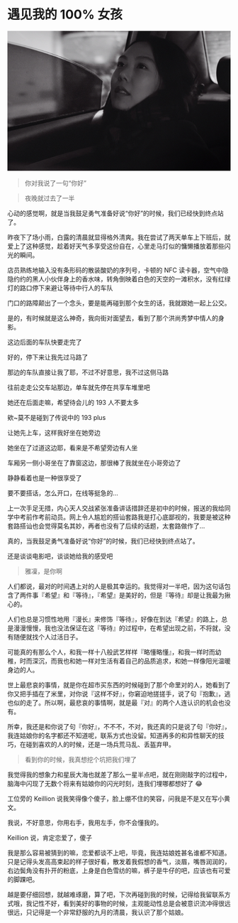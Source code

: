 # 遇见我的 100% 女孩

[![the_day_after](./img/the_day_after.jpg)](https://www.bilibili.com/video/av14458579/)

> 你对我说了一句“你好”

> 夜晚就过去了一半

心动的感觉啊，就是当我鼓足勇气准备好说“你好”的时候，我们已经快到终点站了。

昨夜下了场小雨，白露的清晨就显得格外清爽。我在尝试了两天单车上下班后，就爱上了这种感觉，趁着好天气多享受这份自在，心里走马灯似的慵懒播放着那些闪光的瞬间。

店员熟练地输入没有条形码的散装酸奶的序列号，卡顿的 NFC 读卡器，空气中隐隐约约的黑人小伙伴身上的香水味，转角倒映着白色的天空的一滩积水，没有红绿灯的路口停下来避让等待中行人的车队

门口的路障颠出了一个念头，要是能再碰到那个女生的话，我就跟她一起上公交。

是的，有时候就是这么神奇，我向街对面望去，看到了那个洪尚秀梦中情人的身影。

这边后面的车队快要走完了

好的，停下来让我先过马路了

那边的车队直接让我了耶，不过不好意思，我不过这侧马路

往前走走公交车站那边，单车就先停在共享车堆里吧

她还在后面走嘛，希望待会儿的 193 人不要太多

欸~莫不是碰到了传说中的 193 plus

让她先上车，这样我好坐在她旁边

她坐在了过道这边耶，看来是不希望旁边有人坐

车厢另一侧小哥坐在了靠窗这边，那很棒了我就坐在小哥旁边了

静静看着也是一种很享受了

要不要搭话，怎么开口，在线等挺急的...

上一次手足无措，内心天人交战紧张准备讲话措辞还是初中的时候，报送的我给同学中考前作考前动员。网上令人尴尬的搭讪套路我是打心底鄙视的，我要是被这种套路搭讪也会觉得莫名其妙，再者也没有了后续的话题，太套路做作了...

真的，当我鼓足勇气准备好说“你好”的时候，我们已经快到终点站了。

还是谈谈电影吧，谈谈她给我的感受吧

> 雅凜，是你啊

人们都说，最对的时间遇上对的人是极其幸运的。我觉得对一半吧，因为这句话包含了两件事『希望』和『等待』，『希望』是美好的，但是『等待』却是让我最为揪心的。

人们也总是习惯性地用『漫长』来修饰『等待』，好像在到达『希望』的路上，总是漫漫慢慢，我也没法保证在这『等待』的过程中，在希望出现之前，不将就，没有随便就找个人过活日子。

可能真的有那么个人，和我一样十八般武艺样样『略懂略懂』，和我一样时而幼稚，时而深沉，而我也和她一样对生活有着自己的品质追求，和她一样像阳光温暖身边的人。

世上最悲哀的事情，就是你在超市买东西的时候碰到了那个命里对的人，她看到了你又把手插在了米里，对你说『这样不好』，你窘迫地搓搓手，说了句『抱歉』，逃也似的走了。所以啊，最悲哀的事情啊，就是最『对』的两个人连认识的机会也没有。

所幸，我还是和你说了句『你好』，不不不，不对，我还真的只是说了句『你好』，我连姑娘你的名字都还不知道呢，联系方式也没留。知道再多的和异性聊天的技巧，在碰到喜欢的人的时候，还是一场兵荒马乱、丢盔弃甲。

> 看到你的时候，我真想挖个坑把我们埋了

我觉得我的想象力和星辰大海也就差了那么一星半点吧，就在刚刚敲字的过程中，脑海中闪现了无数个将来有姑娘你的闪光时刻，连我们埋哪都想好了 :joy: 

工位旁的 Keillion 说我笑得像个傻子，脸上绷不住的笑容，问我是不是又在写小黄文。

我说，不好意思，你用右手，我用左手，你不会懂我的。

Keillion 说，肯定恋爱了，傻子

我是那么容易被猜到的嘛，恋爱都谈不上吧，毕竟，我连姑娘姓甚名谁都不知道。只是记得头发高高束起的样子很好看，散发着我假想的香气，淡眉，嘴唇润润的，右边鬓角没有扑开的粉底，上身是白色雪纺的嘛，裤子是牛仔的吧，应该也有可爱的脚踝吧。

越是要仔细回想，就越难琢磨，算了吧，下次再碰到我的时候，记得给我留联系方式哦，我记性不好，看到美好的事物的时候，主观能动性总是会被意识流冲得很远很远，只记得是一个非常舒服的九月的清晨，我认识了那个姑娘。

